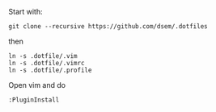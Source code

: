 Start with:

    git clone --recursive https://github.com/dsem/.dotfiles

then 

    ln -s .dotfile/.vim
    ln -s .dotfile/.vimrc
    ln -s .dotfile/.profile


Open vim and do

    :PluginInstall
